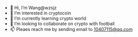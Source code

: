 - 👋 Hi, I’m Wang@wzsjz
- 👀 I’m interested in cryptocoin
- 🌱 I’m currently learning crypto world
- 💞️ I’m looking to collaborate on crypto with football
- 📫 Pleaes reach me by sending email to 10407115@qq.com

<!---
wzsjz/wzsjz is a ✨ special ✨ repository because its `README.md` (this file) appears on your GitHub profile.
You can click the Preview link to take a look at your changes.
--->
